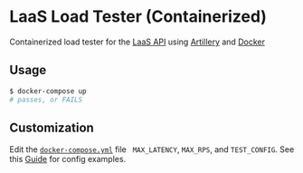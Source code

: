 # LaaS Load Tester (Containerized)

Containerized load tester for the [LaaS API](https://github.com/spencerlepine/laas-api) using [Artillery](https://github.com/artilleryio/artillery) and [Docker](https://www.docker.com/)

## Usage
```sh
$ docker-compose up
# passes, or FAILS
```

## Customization
Edit the [`docker-compose.yml`](./docker-compose.yml) file ` MAX_LATENCY`, `MAX_RPS`, and `TEST_CONFIG`. See this [Guide](https://blog.appsignal.com/2021/11/10/a-guide-to-load-testing-nodejs-apis-with-artillery.html) for config examples.